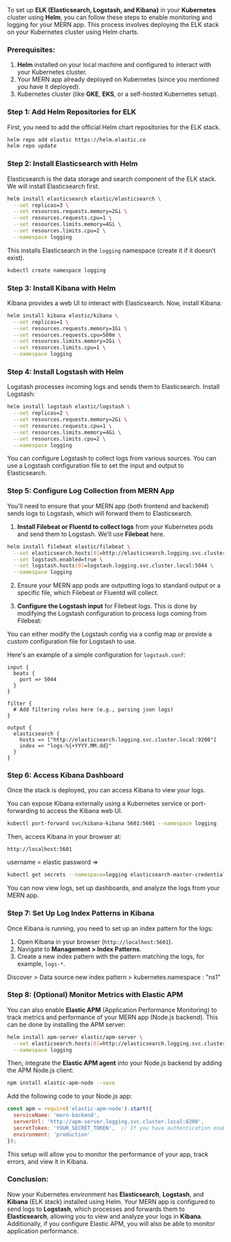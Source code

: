 To set up **ELK (Elasticsearch, Logstash, and Kibana)** in your **Kubernetes** cluster using **Helm**, you can follow these steps to enable monitoring and logging for your MERN app. This process involves deploying the ELK stack on your Kubernetes cluster using Helm charts.

### Prerequisites:
1. **Helm** installed on your local machine and configured to interact with your Kubernetes cluster.
2. Your MERN app already deployed on Kubernetes (since you mentioned you have it deployed).
3. Kubernetes cluster (like **GKE**, **EKS**, or a self-hosted Kubernetes setup).

### Step 1: Add Helm Repositories for ELK
First, you need to add the official Helm chart repositories for the ELK stack.

```bash
helm repo add elastic https://helm.elastic.co
helm repo update
```

### Step 2: Install Elasticsearch with Helm
Elasticsearch is the data storage and search component of the ELK stack. We will install Elasticsearch first.

```bash
helm install elasticsearch elastic/elasticsearch \
  --set replicas=3 \
  --set resources.requests.memory=2Gi \
  --set resources.requests.cpu=1 \
  --set resources.limits.memory=4Gi \
  --set resources.limits.cpu=2 \
  --namespace logging
```

This installs Elasticsearch in the `logging` namespace (create it if it doesn’t exist).

```bash
kubectl create namespace logging
```

### Step 3: Install Kibana with Helm
Kibana provides a web UI to interact with Elasticsearch. Now, install Kibana:

```bash
helm install kibana elastic/kibana \
  --set replicas=1 \
  --set resources.requests.memory=1Gi \
  --set resources.requests.cpu=500m \
  --set resources.limits.memory=2Gi \
  --set resources.limits.cpu=1 \
  --namespace logging
```

### Step 4: Install Logstash with Helm
Logstash processes incoming logs and sends them to Elasticsearch. Install Logstash:

```bash
helm install logstash elastic/logstash \
  --set replicas=2 \
  --set resources.requests.memory=2Gi \
  --set resources.requests.cpu=1 \
  --set resources.limits.memory=4Gi \
  --set resources.limits.cpu=2 \
  --namespace logging
```

You can configure Logstash to collect logs from various sources. You can use a Logstash configuration file to set the input and output to Elasticsearch.

### Step 5: Configure Log Collection from MERN App
You'll need to ensure that your MERN app (both frontend and backend) sends logs to Logstash, which will forward them to Elasticsearch.

1. **Install Filebeat or Fluentd to collect logs** from your Kubernetes pods and send them to Logstash. We’ll use **Filebeat** here.

```bash
helm install filebeat elastic/filebeat \
  --set elasticsearch.hosts[0]=http://elasticsearch.logging.svc.cluster.local:9200 \
  --set logstash.enabled=true \
  --set logstash.hosts[0]=logstash.logging.svc.cluster.local:5044 \
  --namespace logging
```

2. Ensure your MERN app pods are outputting logs to standard output or a specific file, which Filebeat or Fluentd will collect.

3. **Configure the Logstash input** for Filebeat logs. This is done by modifying the Logstash configuration to process logs coming from Filebeat:

You can either modify the Logstash config via a config map or provide a custom configuration file for Logstash to use.

Here's an example of a simple configuration for `logstash.conf`:

```text
input {
  beats {
    port => 5044
  }
}

filter {
  # Add filtering rules here (e.g., parsing json logs)
}

output {
  elasticsearch {
    hosts => ["http://elasticsearch.logging.svc.cluster.local:9200"]
    index => "logs-%{+YYYY.MM.dd}"
  }
}
```

### Step 6: Access Kibana Dashboard
Once the stack is deployed, you can access Kibana to view your logs.

You can expose Kibana externally using a Kubernetes service or port-forwarding to access the Kibana web UI.

```bash
kubectl port-forward svc/kibana-kibana 5601:5601 --namespace logging
```

Then, access Kibana in your browser at:

```
http://localhost:5601
```

username = elastic
password =>

```bash
kubectl get secrets --namespace=logging elasticsearch-master-credentials -ojsonpath='{.data.password}' | base64 -d
```

You can now view logs, set up dashboards, and analyze the logs from your MERN app.

### Step 7: Set Up Log Index Patterns in Kibana
Once Kibana is running, you need to set up an index pattern for the logs:

1. Open Kibana in your browser (`http://localhost:5601`).
2. Navigate to **Management > Index Patterns**.
3. Create a new index pattern with the pattern matching the logs, for example, `logs-*`.

Discover > Data source 
new index pattern > kubernetes.namespace : "ns1" 


### Step 8: (Optional) Monitor Metrics with Elastic APM
You can also enable **Elastic APM** (Application Performance Monitoring) to track metrics and performance of your MERN app (Node.js backend). This can be done by installing the APM server:

```bash
helm install apm-server elastic/apm-server \
  --set elasticsearch.hosts[0]=http://elasticsearch.logging.svc.cluster.local:9200 \
  --namespace logging
```

Then, integrate the **Elastic APM agent** into your Node.js backend by adding the APM Node.js client:

```bash
npm install elastic-apm-node --save
```

Add the following code to your Node.js app:

```javascript
const apm = require('elastic-apm-node').start({
  serviceName: 'mern-backend',
  serverUrl: 'http://apm-server.logging.svc.cluster.local:8200',
  secretToken: 'YOUR_SECRET_TOKEN',  // If you have authentication enabled
  environment: 'production'
});
```

This setup will allow you to monitor the performance of your app, track errors, and view it in Kibana.

### Conclusion:
Now your Kubernetes environment has **Elasticsearch**, **Logstash**, and **Kibana** (ELK stack) installed using Helm. Your MERN app is configured to send logs to **Logstash**, which processes and forwards them to **Elasticsearch**, allowing you to view and analyze your logs in **Kibana**. Additionally, if you configure Elastic APM, you will also be able to monitor application performance.